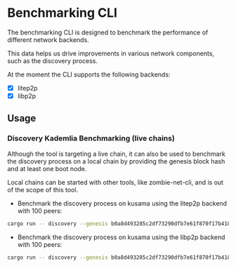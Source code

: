 
# Benchmarking CLI

The benchmarking CLI is designed to benchmark the performance of different network backends.

This data helps us drive improvements in various network components, such as the discovery process.

At the moment the CLI supports the following backends:

- [x] litep2p
- [x] libp2p

## Usage

### Discovery Kademlia Benchmarking (live chains)

Although the tool is targeting a live chain, it can also be used to benchmark the discovery process on a local chain by providing the genesis block hash and at least one boot node.

Local chains can be started with other tools, like zombie-net-cli, and is out of the scope of this tool.

- Benchmark the discovery process on kusama using the litep2p backend with 100 peers:

```bash
cargo run -- discovery --genesis b0a8d493285c2df73290dfb7e61f870f17b41801197a149ca93654499ea3dafe --bootnodes /dns/kusama-bootnode-0.polkadot.io/tcp/30333/p2p/12D3KooWSueCPH3puP2PcvqPJdNaDNF3jMZjtJtDiSy35pWrbt5h --backend-type litep2p --num-peers 100
```

- Benchmark the discovery process on kusama using the libp2p backend with 100 peers:

```bash
cargo run -- discovery --genesis b0a8d493285c2df73290dfb7e61f870f17b41801197a149ca93654499ea3dafe --bootnodes /dns/kusama-bootnode-0.polkadot.io/tcp/30333/p2p/12D3KooWSueCPH3puP2PcvqPJdNaDNF3jMZjtJtDiSy35pWrbt5h --backend-type litep2p --num-peers 100
```
